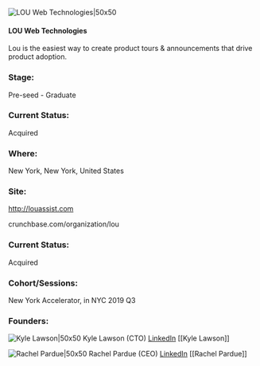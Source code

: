 

![LOU Web Technologies|50x50](https://apimg.techstars.com/connect/images/image_files/5d1b897334a60d202d0001a7/original/White_on_Pink.png)

#### LOU Web Technologies
Lou is the easiest way to create product tours & announcements that drive product adoption.

### Stage: 
Pre-seed - Graduate 

### Current Status: 
Acquired

### Where:
New York, New York, United States

### Site:
http://louassist.com



crunchbase.com/organization/lou

### Current Status: 
Acquired

### Cohort/Sessions: 
New York Accelerator, in NYC 2019 Q3

### Founders: 

![Kyle Lawson|50x50](https://apimg.techstars.com/connect/images/image_files/5d1b85f434a60d202d000141/original/head_shot.jpg) Kyle Lawson (CTO) [LinkedIn](https://linkedin.com/in/kylejlawson) [[Kyle Lawson]]

![Rachel Pardue|50x50](https://apimg.techstars.com/connect/images/image_files/5d2a3fbf34a60d13b3000131/original/Headshot_cropped_2.jpg) Rachel Pardue (CEO) [LinkedIn](https://linkedin.com/in/rachelpardue) [[Rachel Pardue]]


